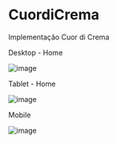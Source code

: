 # CuordiCrema
Implementação Cuor di Crema


Desktop - Home

![image](https://user-images.githubusercontent.com/104794351/187312926-b927e7a4-45c5-45eb-b7d6-ed9c52fe00a2.png)


Tablet - Home

![image](https://user-images.githubusercontent.com/104794351/187313077-0d923f58-09ae-4952-b28e-4123e4929af2.png)

Mobile

![image](https://user-images.githubusercontent.com/104794351/187313943-f0ff7780-94ea-4959-a3b0-caa247cc66c5.png)


